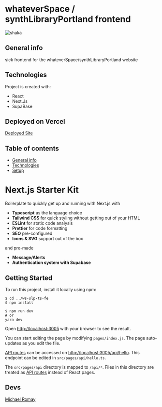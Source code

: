# whateverSpace / synthLibraryPortland frontend

![shaka](https://theneoncove.com/wp-content/uploads/2019/06/Heart_Us-49555.jpg "shaka")

## General info
sick frontend for the whateverSpace/synthLibraryPortland website
	
## Technologies
Project is created with:
* React
* Next.Js
* SupaBase

## Deployed on Vercel

<a href='https://ws-slp-ts-fe.vercel.app/'>Deployed Site</a>

## Table of contents
* [General info](#general-info)
* [Technologies](#technologies)
* [Setup](#setup)

# Next.js Starter Kit
Boilerplate to quickly get up and running with Next.js with
- __Typescript__ as the language choice
- __Tailwind CSS__ for quick styling without getting out of your HTML
- __ESLint__ for static code analysis
- __Prettier__ for code formatting
- __SEO__ pre-configured
- __Icons & SVG__ support out of the box

and pre-made
- __Message/Alerts__ 
- __Authentication system with Supabase__

## Getting Started
To run this project, install it locally using npm:

```
$ cd ../ws-slp-ts-fe
$ npm install

$ npm run dev
# or
yarn dev
```

Open [http://localhost:3005](http://localhost:3005) with your browser to see the result.

You can start editing the page by modifying `pages/index.js`. The page auto-updates as you edit the file.

[API routes](https://nextjs.org/docs/api-routes/introduction) can be accessed on [http://localhost:3005/api/hello](http://localhost:3005/api/hello). This endpoint can be edited in `src/pages/api/hello.ts`.

The `src/pages/api` directory is mapped to `/api/*`. Files in this directory are treated as [API routes](https://nextjs.org/docs/api-routes/introduction) instead of React pages.

## Devs
<a href='https://michaelromay.dev/'>Michael Romay</a>

